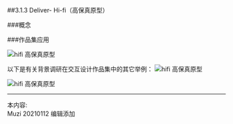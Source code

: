 ##3.1.3 Deliver- Hi-fi（高保真原型）

###概念

 


###作品集应用

![hifi 高保真原型](http://kitpic.makebi.net/2021/ixd_26.jpg)



以下是有关背景调研在交互设计作品集中的其它举例：
![hifi 高保真原型](http://kitpic.makebi.net/2021/ixd_27.jpg)

![hifi 高保真原型](http://kitpic.makebi.net/2021/ixd_28.jpg)




---
本内容:  
Muzi 20210112 编辑添加
